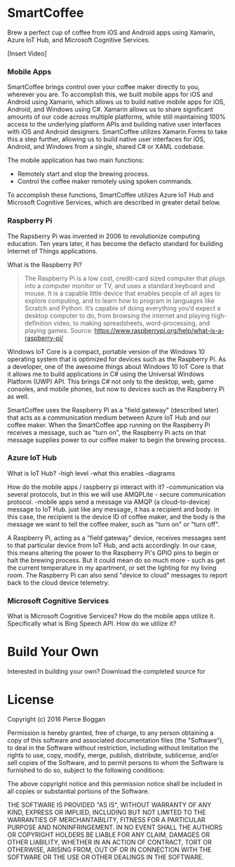 # SmartCoffee
Brew a perfect cup of coffee from iOS and Android apps using Xamarin, Azure IoT Hub, and Microsoft Cognitive Services.

[Insert Video]

### Mobile Apps
SmartCoffee brings control over your coffee maker directly to you, wherever you are. To accomplish this, we built mobile apps for iOS and Android using Xamarin, which allows us to build native mobile apps for iOS, Android, and Windows using C#. Xamarin allows us to share significant amounts of our code across multiple platforms, while still maintaining 100% access to the underlying platform APIs and building native user interfaces with iOS and Android designers. SmartCoffee utilizes Xamarin.Forms to take this a step further, allowing us to build native user interfaces for iOS, Android, and Windows from a single, shared C# or XAML codebase.

The mobile application has two main functions:

* Remotely start and stop the brewing process.
* Control the coffee maker remotely using spoken commands.

To accomplish these functions, SmartCoffee utilizes Azure IoT Hub and Microsoft Cognitive Services, which are described in greater detail below.

### Raspberry Pi
The Rapsberry Pi was invented in 2006 to revolutionize computing education. Ten years later, it has become the defacto standard for building Internet of Things applications.

What is the Raspberry Pi?
> The Raspberry Pi is a low cost, credit-card sized computer that plugs into a computer monitor or TV, and uses a standard keyboard and mouse. It is a capable little device that enables people of all ages to explore computing, and to learn how to program in languages like Scratch and Python. It’s capable of doing everything you’d expect a desktop computer to do, from browsing the internet and playing high-definition video, to making spreadsheets, word-processing, and playing games.
Source: https://www.raspberrypi.org/help/what-is-a-raspberry-pi/

Windows IoT Core is a compact, portable version of the Windows 10 operating system that is optimized for devices such as the Raspberry Pi. As a developer, one of the awesome things about Windows 10 IoT Core is that it allows me to build applications in C# using the Universal Windows Platform (UWP) API. This brings C# not only to the desktop, web, game consoles, and mobile phones, but now to devices such as the Raspberry Pi as well.

SmartCoffee uses the Raspberry Pi as a "field gateway" (described later) that acts as a communication medium between Azure IoT Hub and our coffee maker. When the SmartCoffee app running on the Raspberry Pi receives a message, such as "turn on", the Raspberry Pi acts on that message supplies power to our coffee maker to begin the brewing process.

### Azure IoT Hub
What is IoT Hub? 
-high level
-what this enables
-diagrams

How do the mobile apps / raspberry pi interact with it?
-communication via several protocols, but in this we will use AMQPLite - secure communication protocol.
-mobile apps send a message via AMQP (a cloud-to-device) message to IoT Hub. just like any message, it has a recipient and body. in this case, the recipient is the device ID of coffee maker, and the body is the message we want to tell the coffee maker, such as "turn on" or "turn off".

A Raspberry Pi, acting as a "field gateway" device, receives messages sent to that particular device from IoT Hub, and acts accordingly. In our case, this means altering the power to the Raspberry Pi's GPIO pins to begin or halt the brewing process. But it could mean do so much more - such as get the current temperature in my apartment, or set the lighting for my living room. The Raspberry Pi can also send "device to cloud" messages to report back to the cloud device telemetry. 

### Microsoft Cognitive Services
What is Microsoft Cognitive Services? How do the mobile apps utilize it. Specifically what is Bing Speech API. How do we utilize it?

# Build Your Own
Interested in building your own? Download the completed source for 

# License
Copyright (c) 2016 Pierce Boggan

Permission is hereby granted, free of charge, to any person obtaining a copy of this software and associated documentation files (the "Software"), to deal in the Software without restriction, including without limitation the rights to use, copy, modify, merge, publish, distribute, sublicense, and/or sell copies of the Software, and to permit persons to whom the Software is furnished to do so, subject to the following conditions:

The above copyright notice and this permission notice shall be included in all copies or substantial portions of the Software.

THE SOFTWARE IS PROVIDED "AS IS", WITHOUT WARRANTY OF ANY KIND, EXPRESS OR IMPLIED, INCLUDING BUT NOT LIMITED TO THE WARRANTIES OF MERCHANTABILITY, FITNESS FOR A PARTICULAR PURPOSE AND NONINFRINGEMENT. IN NO EVENT SHALL THE AUTHORS OR COPYRIGHT HOLDERS BE LIABLE FOR ANY CLAIM, DAMAGES OR OTHER LIABILITY, WHETHER IN AN ACTION OF CONTRACT, TORT OR OTHERWISE, ARISING FROM, OUT OF OR IN CONNECTION WITH THE SOFTWARE OR THE USE OR OTHER DEALINGS IN THE SOFTWARE.
